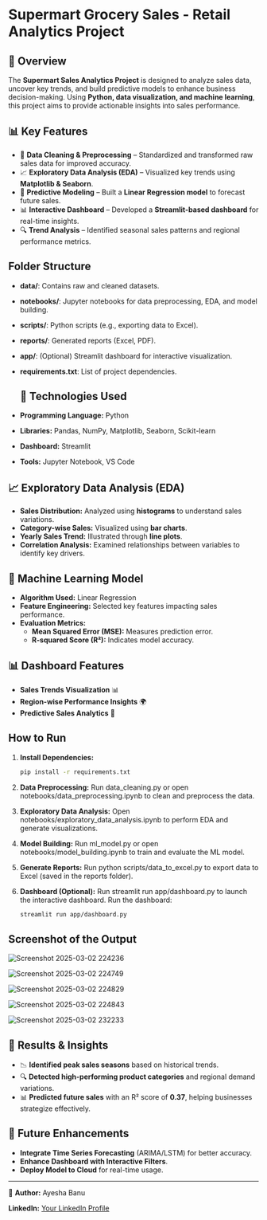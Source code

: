 # Supermart Grocery Sales - Retail Analytics Project

## 📌 Overview
The **Supermart Sales Analytics Project** is designed to analyze sales data, uncover key trends, and build predictive models to enhance business decision-making. Using **Python, data visualization, and machine learning**, this project aims to provide actionable insights into sales performance.

## 📊 Key Features
- 📌 **Data Cleaning & Preprocessing** – Standardized and transformed raw sales data for improved accuracy.
- 📈 **Exploratory Data Analysis (EDA)** – Visualized key trends using **Matplotlib & Seaborn**.
- 🤖 **Predictive Modeling** – Built a **Linear Regression model** to forecast future sales.
- 📊 **Interactive Dashboard** – Developed a **Streamlit-based dashboard** for real-time insights.
- 🔍 **Trend Analysis** – Identified seasonal sales patterns and regional performance metrics.

## Folder Structure
- **data/**: Contains raw and cleaned datasets.
- **notebooks/**: Jupyter notebooks for data preprocessing, EDA, and model building.
- **scripts/**: Python scripts (e.g., exporting data to Excel).
- **reports/**: Generated reports (Excel, PDF).
- **app/**: (Optional) Streamlit dashboard for interactive visualization.
- **requirements.txt**: List of project dependencies.

  ## 🔧 Technologies Used
- **Programming Language:** Python
- **Libraries:** Pandas, NumPy, Matplotlib, Seaborn, Scikit-learn
- **Dashboard:** Streamlit
- **Tools:** Jupyter Notebook, VS Code

## 📈 Exploratory Data Analysis (EDA)
- **Sales Distribution:** Analyzed using **histograms** to understand sales variations.
- **Category-wise Sales:** Visualized using **bar charts**.
- **Yearly Sales Trend:** Illustrated through **line plots**.
- **Correlation Analysis:** Examined relationships between variables to identify key drivers.

## 🚀 Machine Learning Model
- **Algorithm Used:** Linear Regression
- **Feature Engineering:** Selected key features impacting sales performance.
- **Evaluation Metrics:**
  - **Mean Squared Error (MSE):** Measures prediction error.
  - **R-squared Score (R²):** Indicates model accuracy.

## 📊 Dashboard Features
- **Sales Trends Visualization** 📊
- **Region-wise Performance Insights** 🌍
- **Predictive Sales Analytics** 🔮

## How to Run
1. **Install Dependencies:**
   ```bash
   pip install -r requirements.txt

2. **Data Preprocessing:** Run data_cleaning.py or open notebooks/data_preprocessing.ipynb to clean and preprocess the data.

3. **Exploratory Data Analysis:** Open notebooks/exploratory_data_analysis.ipynb to perform EDA and generate visualizations.

4. **Model Building:** Run ml_model.py or open notebooks/model_building.ipynb to train and evaluate the ML model.

5. **Generate Reports:** Run python scripts/data_to_excel.py to export data to Excel (saved in the reports folder).

6. **Dashboard (Optional):** Run streamlit run app/dashboard.py to launch the interactive dashboard.
    Run the dashboard:
   ```bash
   streamlit run app/dashboard.py
   ```

## Screenshot of the Output

![Screenshot 2025-03-02 224236](https://github.com/user-attachments/assets/2271c1d2-4947-4a9a-8ea8-07637cd00a9e)

![Screenshot 2025-03-02 224749](https://github.com/user-attachments/assets/481a6013-62ce-4a44-b226-9e469f1907c2)

![Screenshot 2025-03-02 224829](https://github.com/user-attachments/assets/bc42d8b6-a9fe-4a40-9533-95e9147d5539)

![Screenshot 2025-03-02 224843](https://github.com/user-attachments/assets/41713f6a-7f8a-4d24-bc8d-7a6e0a4b24a8)

![Screenshot 2025-03-02 232233](https://github.com/user-attachments/assets/2eb7b9c8-2fea-4923-b726-92fa70594711)
   
## 📢 Results & Insights
- 📉 **Identified peak sales seasons** based on historical trends.
- 🔍 **Detected high-performing product categories** and regional demand variations.
- 📊 **Predicted future sales** with an R² score of **0.37**, helping businesses strategize effectively.

## 🎯 Future Enhancements
- **Integrate Time Series Forecasting** (ARIMA/LSTM) for better accuracy.
- **Enhance Dashboard with Interactive Filters**.
- **Deploy Model to Cloud** for real-time usage.

---

🔗 **Author:** Ayesha Banu

**LinkedIn:** [Your LinkedIn Profile](https://www.linkedin.com/)

